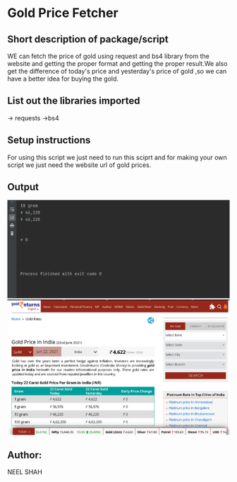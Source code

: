 # Gold Price Fetcher

## Short description of package/script
WE can fetch the price of gold using request and bs4 library from the website and getting the proper format and getting the proper result.We also get the difference of today's price and yesterday's
price of gold ,so we can have a better idea for buying the gold.

## List out the libraries imported
-> requests
->bs4

## Setup instructions
For using this script we just need to run this sciprt and for making your own script we just need the website url of gold prices.

## Output
![Image](Images/output(gold).png)
![Image](Images/website(gold).png)

## Author:
NEEL SHAH
